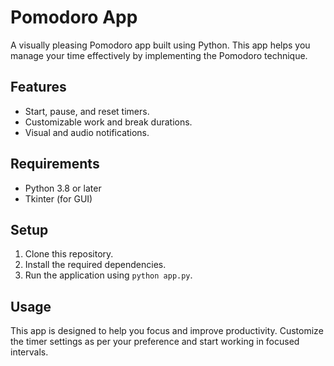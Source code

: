 # Pomodoro App

A visually pleasing Pomodoro app built using Python. This app helps you manage your time effectively by implementing the Pomodoro technique.

## Features
- Start, pause, and reset timers.
- Customizable work and break durations.
- Visual and audio notifications.

## Requirements
- Python 3.8 or later
- Tkinter (for GUI)

## Setup
1. Clone this repository.
2. Install the required dependencies.
3. Run the application using `python app.py`.

## Usage
This app is designed to help you focus and improve productivity. Customize the timer settings as per your preference and start working in focused intervals.
